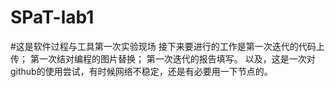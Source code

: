 # SPaT-lab1
#这是软件过程与工具第一次实验现场
接下来要进行的工作是第一次迭代的代码上传；
                    第一次结对编程的图片替换；
                    第一次迭代的报告填写。
以及，这是一次对github的使用尝试，有时候网络不稳定，还是有必要用一下节点的。
